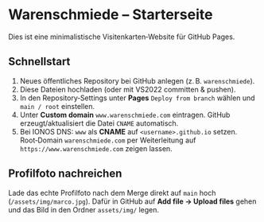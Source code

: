 # Warenschmiede – Starterseite

Dies ist eine minimalistische Visitenkarten‑Website für GitHub Pages.

## Schnellstart
1. Neues öffentliches Repository bei GitHub anlegen (z. B. `warenschmiede`).
2. Diese Dateien hochladen (oder mit VS2022 committen & pushen).
3. In den Repository‑Settings unter **Pages** `Deploy from branch` wählen und `main / root` einstellen.
4. Unter **Custom domain** `www.warenschmiede.com` eintragen. GitHub erzeugt/aktualisiert die Datei `CNAME` automatisch.
5. Bei IONOS DNS: `www` als **CNAME** auf `<username>.github.io` setzen. Root‑Domain `warenschmiede.com` per Weiterleitung auf `https://www.warenschmiede.com` zeigen lassen.

## Profilfoto nachreichen

Lade das echte Profilfoto nach dem Merge direkt auf `main` hoch (`/assets/img/marco.jpg`). Dafür in GitHub auf **Add file → Upload files** gehen und das Bild in den Ordner `assets/img/` legen.
